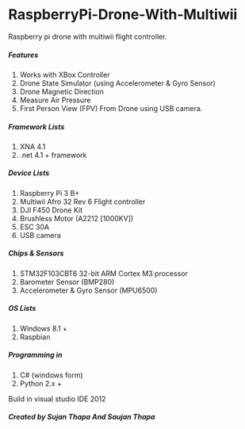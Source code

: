 # RaspberryPi-Drone-With-Multiwii
Raspberry pi drone with multiwii flight controller.

<h5>Features</h5>
<ol>
	<li>Works with XBox Controller</li>
	<li>Drone State Simulator (using Accelerometer & Gyro Sensor)</li>
	<li>Drone Magnetic Direction</li>
	<li>Measure Air Pressure</li>
	<li>First Person View (FPV) From Drone using USB camera.</li>
</ol>

<h5>Framework Lists</h5>
<ol>
	<li>XNA 4.1</li>
	<li>.net 4.1 + framework</li>
</ol>

<h5>Device Lists</h5>
<ol>
	<li>Raspberry Pi 3 B+</li>
	<li>Multiwii Afro 32 Rev 6 Flight controller</li>
	<li>DJI F450 Drone Kit</li>
	<li>Brushless Motor (A2212 [1000KV])</li>
	<li>ESC 30A</li>
	<li>USB camera</li>
</ol>

<h5>Chips & Sensors</h5>
<ol>
	<li>STM32F103CBT6 32-bit ARM Cortex M3 processor </li>
	<li>Barometer Sensor (BMP280)</li>
	<li>Accelerometer & Gyro Sensor (MPU6500)</li>
</ol>

<h5>OS Lists</h5>
<ol>
	<li>Windows 8.1 +</li>
	<li>Raspbian</li>
</ol>

<h5>Programming in</h5>
<ol>
	<li>C# (windows form)</li>
	<li>Python 2.x +</li>
</ol>

<p>Build in visual studio IDE 2012</p>
<h5>Created by Sujan Thapa And Saujan Thapa</h5>


